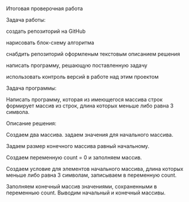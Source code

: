 Итоговая проверочная работа

Задача работы:

создать репозиторий на GitHub

нарисовать блок-схему алгоритма

снабдить репозиторий оформленым текстовым описанием решения

написать программу, решающую поставленную задачу

использовать контроль версий в работе над этим проектом

Задача программы:

Написать программу, которая из имеющегося массива строк формирует массив из строк, длина которых меньше либо равна 3 символа.

Описание решения:

Создаем два массива. задаем значения для начального массива.

Задаем размер конечного массива равный начальному.

Создаем переменную count = 0 и заполняем массив.

Создаем условие для элементов начального массива, длина которых меньше либо равна 3 символам, записываем в переменную count.

Заполняем конечный массив значениями, сохраненными в переменныю count. Выводим начальный и конечный массивы.
